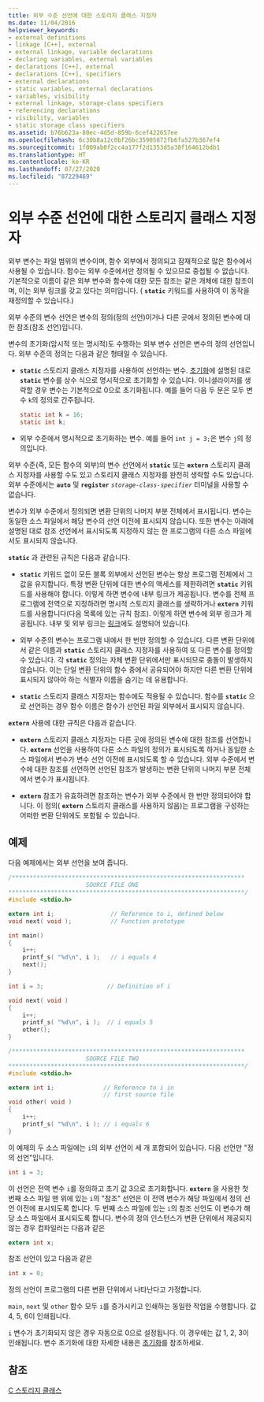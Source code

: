 ```yaml
---
title: 외부 수준 선언에 대한 스토리지 클래스 지정자
ms.date: 11/04/2016
helpviewer_keywords:
- external definitions
- linkage [C++], external
- external linkage, variable declarations
- declaring variables, external variables
- declarations [C++], external
- declarations [C++], specifiers
- external declarations
- static variables, external declarations
- variables, visibility
- external linkage, storage-class specifiers
- referencing declarations
- visibility, variables
- static storage class specifiers
ms.assetid: b76b623a-80ec-4d5d-859b-6cef422657ee
ms.openlocfilehash: 6c30b8a12c0bf26bc35905872fb6fa527b367ef4
ms.sourcegitcommit: 1f009ab0f2cc4a177f2d1353d5a38f164612bdb1
ms.translationtype: HT
ms.contentlocale: ko-KR
ms.lasthandoff: 07/27/2020
ms.locfileid: "87229469"
---
```

# <a name="storage-class-specifiers-for-external-level-declarations"></a>외부 수준 선언에 대한 스토리지 클래스 지정자

외부 변수는 파일 범위의 변수이며, 함수 외부에서 정의되고 잠재적으로 많은 함수에서 사용될 수 있습니다. 함수는 외부 수준에서만 정의될 수 있으므로 중첩될 수 없습니다. 기본적으로 이름이 같은 외부 변수와 함수에 대한 모든 참조는 같은 개체에 대한 참조이며, 이는 외부 링크를 갖고 있다는 의미입니다. ( **`static`** 키워드를 사용하여 이 동작을 재정의할 수 있습니다.)

외부 수준의 변수 선언은 변수의 정의(정의 선언)이거나 다른 곳에서 정의된 변수에 대한 참조(참조 선언)입니다.

변수의 초기화(암시적 또는 명시적)도 수행하는 외부 변수 선언은 변수의 정의 선언입니다. 외부 수준의 정의는 다음과 같은 형태일 수 있습니다.

- **`static`** 스토리지 클래스 지정자를 사용하여 선언하는 변수. [초기화](../c-language/initialization.md)에 설명된 대로 **`static`** 변수를 상수 식으로 명시적으로 초기화할 수 있습니다. 이니셜라이저를 생략할 경우 변수는 기본적으로 0으로 초기화됩니다. 예를 들어 다음 두 문은 모두 변수 `k`의 정의로 간주됩니다.

    ```C
    static int k = 16;
    static int k;
    ```

- 외부 수준에서 명시적으로 초기화하는 변수. 예를 들어 `int j = 3;`은 변수 `j`의 정의입니다.

외부 수준(즉, 모든 함수의 외부)의 변수 선언에서 **`static`** 또는 **`extern`** 스토리지 클래스 지정자를 사용할 수도 있고 스토리지 클래스 지정자를 완전히 생략할 수도 있습니다. 외부 수준에서는 **`auto`** 및 **`register`** *`storage-class-specifier`* 터미널을 사용할 수 없습니다.

변수가 외부 수준에서 정의되면 변환 단위의 나머지 부분 전체에서 표시됩니다. 변수는 동일한 소스 파일에서 해당 변수의 선언 이전에 표시되지 않습니다. 또한 변수는 아래에 설명된 대로 참조 선언에서 표시되도록 지정하지 않는 한 프로그램의 다른 소스 파일에서도 표시되지 않습니다.

**`static`** 과 관련된 규칙은 다음과 같습니다.

- **`static`** 키워드 없이 모든 블록 외부에서 선언된 변수는 항상 프로그램 전체에서 그 값을 유지합니다. 특정 변환 단위에 대한 변수의 액세스를 제한하려면 **`static`** 키워드를 사용해야 합니다. 이렇게 하면 변수에 내부 링크가 제공됩니다. 변수를 전체 프로그램에 전역으로 지정하려면 명시적 스토리지 클래스를 생략하거나 **`extern`** 키워드를 사용합니다(다음 목록에 있는 규칙 참조). 이렇게 하면 변수에 외부 링크가 제공됩니다. 내부 및 외부 링크는 [링크](../c-language/linkage.md)에도 설명되어 있습니다.

- 외부 수준의 변수는 프로그램 내에서 한 번만 정의할 수 있습니다. 다른 변환 단위에서 같은 이름과 **`static`** 스토리지 클래스 지정자를 사용하여 또 다른 변수를 정의할 수 있습니다. 각 **`static`** 정의는 자체 변환 단위에서만 표시되므로 충돌이 발생하지 않습니다. 이는 단일 변환 단위의 함수 중에서 공유되어야 하지만 다른 변환 단위에 표시되지 않아야 하는 식별자 이름을 숨기는 데 유용합니다.

- **`static`** 스토리지 클래스 지정자는 함수에도 적용될 수 있습니다. 함수를 **`static`** 으로 선언하는 경우 함수 이름은 함수가 선언된 파일 외부에서 표시되지 않습니다.

**`extern`** 사용에 대한 규칙은 다음과 같습니다.

- **`extern`** 스토리지 클래스 지정자는 다른 곳에 정의된 변수에 대한 참조를 선언합니다. **`extern`** 선언을 사용하여 다른 소스 파일의 정의가 표시되도록 하거나 동일한 소스 파일에서 변수가 변수 선언 이전에 표시되도록 할 수 있습니다. 외부 수준에서 변수에 대한 참조를 선언하면 선언된 참조가 발생하는 변환 단위의 나머지 부분 전체에서 변수가 표시됩니다.

- **`extern`** 참조가 유효하려면 참조하는 변수가 외부 수준에서 한 번만 정의되어야 합니다. 이 정의( **`extern`** 스토리지 클래스를 사용하지 않음)는 프로그램을 구성하는 어떠한 변환 단위에도 포함될 수 있습니다.

## <a name="example"></a>예제

다음 예제에서는 외부 선언을 보여 줍니다.

```C
/******************************************************************
                      SOURCE FILE ONE
*******************************************************************/
#include <stdio.h>

extern int i;                // Reference to i, defined below
void next( void );           // Function prototype

int main()
{
    i++;
    printf_s( "%d\n", i );   // i equals 4
    next();
}

int i = 3;                  // Definition of i

void next( void )
{
    i++;
    printf_s( "%d\n", i );  // i equals 5
    other();
}

/******************************************************************
                      SOURCE FILE TWO
*******************************************************************/
#include <stdio.h>

extern int i;              // Reference to i in
                           // first source file
void other( void )
{
    i++;
    printf_s( "%d\n", i ); // i equals 6
}
```

이 예제의 두 소스 파일에는 `i`의 외부 선언이 세 개 포함되어 있습니다. 다음 선언만 "정의 선언"입니다.

```C
int i = 3;
```

이 선언은 전역 변수 `i`를 정의하고 초기 값 3으로 초기화합니다. **`extern`** 을 사용한 첫 번째 소스 파일 맨 위에 있는 `i`의 "참조" 선언은 이 전역 변수가 해당 파일에서 정의 선언 이전에 표시되도록 합니다. 두 번째 소스 파일에 있는 `i`의 참조 선언도 이 변수가 해당 소스 파일에서 표시되도록 합니다. 변수의 정의 인스턴스가 변환 단위에서 제공되지 않는 경우 컴파일러는 다음과 같은

```C
extern int x;
```

참조 선언이 있고 다음과 같은

```C
int x = 0;
```

정의 선언이 프로그램의 다른 변환 단위에서 나타난다고 가정합니다.

`main`, `next` 및 `other` 함수 모두 `i`를 증가시키고 인쇄하는 동일한 작업을 수행합니다. 값 4, 5, 6이 인쇄됩니다.

`i` 변수가 초기화되지 않은 경우 자동으로 0으로 설정됩니다. 이 경우에는 값 1, 2, 3이 인쇄됩니다. 변수 초기화에 대한 자세한 내용은 [초기화](../c-language/initialization.md)를 참조하세요.

## <a name="see-also"></a>참조

[C 스토리지 클래스](../c-language/c-storage-classes.md)
